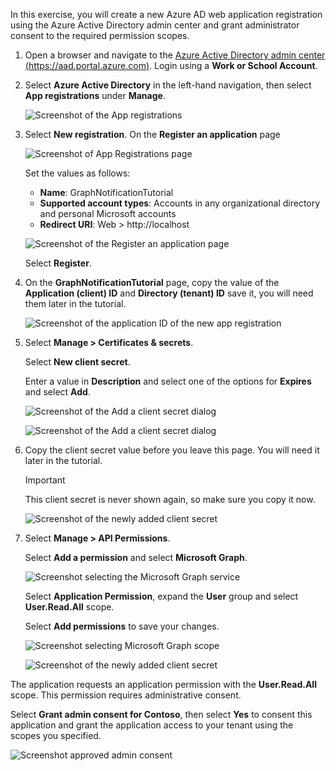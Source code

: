 <!-- markdownlint-disable MD002 MD041 -->

In this exercise, you will create a new Azure AD web application registration using the Azure Active Directory admin center and grant administrator consent to the required permission scopes.

1. Open a browser and navigate to the [Azure Active Directory admin center (https://aad.portal.azure.com)](https://aad.portal.azure.com). Login using a **Work or School Account**.

1. Select **Azure Active Directory** in the left-hand navigation, then select **App registrations** under **Manage**.

    ![Screenshot of the App registrations](./images/aad-portal-home.png)

1. Select **New registration**. On the **Register an application** page

    ![Screenshot of App Registrations page](./images/aad-portal-newapp.png)

    Set the values as follows:

    - **Name**: GraphNotificationTutorial
    - **Supported account types**: Accounts in any organizational directory and personal Microsoft accounts
    - **Redirect URI**: Web > http://localhost

    ![Screenshot of the Register an application page](./images/aad-portal-newapp-01.png)

    Select **Register**.

1. On the **GraphNotificationTutorial** page, copy the value of the **Application (client) ID** and **Directory (tenant) ID** save it, you will need them later in the tutorial.

    ![Screenshot of the application ID of the new app registration](./images/aad-portal-newapp-details.png)

1. Select **Manage > Certificates & secrets**. 

    Select **New client secret**.

    Enter a value in **Description** and select one of the options for **Expires** and select **Add**.

    ![Screenshot of the Add a client secret dialog](./images/aad-portal-newapp-secret.png)

    ![Screenshot of the Add a client secret dialog](./images/aad-portal-newapp-secret-02.png)

1. Copy the client secret value before you leave this page. You will need it later in the tutorial.

    > [!IMPORTANT]
    > This client secret is never shown again, so make sure you copy it now.

    ![Screenshot of the newly added client secret](./images/aad-portal-newapp-secret-03.png)

1. Select **Manage > API Permissions**.

    Select **Add a permission** and select **Microsoft Graph**.

    ![Screenshot selecting the Microsoft Graph service](./images/aad-portal-newapp-graphscope.png)

    Select **Application Permission**, expand the **User** group and select **User.Read.All** scope.

    Select **Add permissions** to save your changes.

    ![Screenshot selecting Microsoft Graph scope](./images/aad-portal-newapp-graphscope-02.png)

    ![Screenshot of the newly added client secret](./images/aad-portal-newapp-graphscope-03.png)

The application requests an application permission with the **User.Read.All** scope. This permission requires administrative consent.

Select **Grant admin consent for Contoso**, then select **Yes** to consent this application and grant the application access to your tenant using the scopes you specified.

![Screenshot approved admin consent](./images/aad-portal-newapp-graphscope-04.png)
